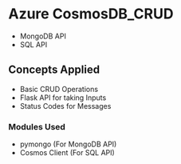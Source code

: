 # Azure CosmosDB_CRUD
- MongoDB API
- SQL API

## Concepts Applied
- Basic CRUD Operations
- Flask API for taking Inputs
- Status Codes for Messages

### Modules Used
- pymongo (For MongoDB API)
- Cosmos Client (For SQL API)